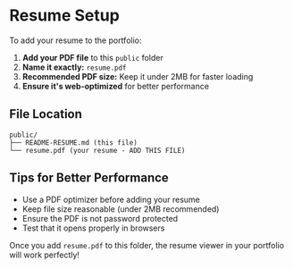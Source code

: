 # Resume Setup

To add your resume to the portfolio:

1. **Add your PDF file** to this `public` folder
2. **Name it exactly:** `resume.pdf` 
3. **Recommended PDF size:** Keep it under 2MB for faster loading
4. **Ensure it's web-optimized** for better performance

## File Location
```
public/
├── README-RESUME.md (this file)
└── resume.pdf (your resume - ADD THIS FILE)
```

## Tips for Better Performance
- Use a PDF optimizer before adding your resume
- Keep file size reasonable (under 2MB recommended)
- Ensure the PDF is not password protected
- Test that it opens properly in browsers

Once you add `resume.pdf` to this folder, the resume viewer in your portfolio will work perfectly!
